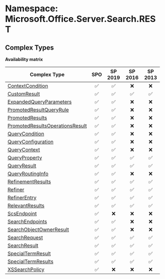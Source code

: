 # Namespace: Microsoft.Office.Server.Search.REST

## Complex Types

**Availability matrix**

Complex Type | SPO | SP 2019 | SP 2016 | SP 2013
----------|:---:|:-------:|:-------:|:-------:
[ContextCondition](./ComplexTypes/ContextCondition.md) | ✅ | ✅ | ❌ | ❌
[CustomResult](./ComplexTypes/CustomResult.md) | ✅ | ✅ | ✅ | ✅
[ExpandedQueryParameters](./ComplexTypes/ExpandedQueryParameters.md) | ✅ | ✅ | ❌ | ❌
[PromotedResultQueryRule](./ComplexTypes/PromotedResultQueryRule.md) | ✅ | ✅ | ❌ | ❌
[PromotedResults](./ComplexTypes/PromotedResults.md) | ✅ | ✅ | ❌ | ❌
[PromotedResultsOperationsResult](./ComplexTypes/PromotedResultsOperationsResult.md) | ✅ | ✅ | ❌ | ❌
[QueryCondition](./ComplexTypes/QueryCondition.md) | ✅ | ✅ | ❌ | ❌
[QueryConfiguration](./ComplexTypes/QueryConfiguration.md) | ✅ | ✅ | ❌ | ❌
[QueryContext](./ComplexTypes/QueryContext.md) | ✅ | ✅ | ❌ | ❌
[QueryProperty](./ComplexTypes/QueryProperty.md) | ✅ | ✅ | ✅ | ✅
[QueryResult](./ComplexTypes/QueryResult.md) | ✅ | ✅ | ✅ | ✅
[QueryRoutingInfo](./ComplexTypes/QueryRoutingInfo.md) | ✅ | ✅ | ❌ | ❌
[RefinementResults](./ComplexTypes/RefinementResults.md) | ✅ | ✅ | ✅ | ✅
[Refiner](./ComplexTypes/Refiner.md) | ✅ | ✅ | ✅ | ✅
[RefinerEntry](./ComplexTypes/RefinerEntry.md) | ✅ | ✅ | ✅ | ✅
[RelevantResults](./ComplexTypes/RelevantResults.md) | ✅ | ✅ | ✅ | ✅
[ScsEndpoint](./ComplexTypes/ScsEndpoint.md) | ✅ | ❌ | ❌ | ❌
[SearchEndpoints](./ComplexTypes/SearchEndpoints.md) | ✅ | ✅ | ❌ | ❌
[SearchObjectOwnerResult](./ComplexTypes/SearchObjectOwnerResult.md) | ✅ | ✅ | ❌ | ❌
[SearchRequest](./ComplexTypes/SearchRequest.md) | ✅ | ✅ | ✅ | ✅
[SearchResult](./ComplexTypes/SearchResult.md) | ✅ | ✅ | ✅ | ✅
[SpecialTermResult](./ComplexTypes/SpecialTermResult.md) | ✅ | ✅ | ✅ | ✅
[SpecialTermResults](./ComplexTypes/SpecialTermResults.md) | ✅ | ✅ | ✅ | ✅
[XSSearchPolicy](./ComplexTypes/XSSearchPolicy.md) | ✅ | ❌ | ❌ | ❌